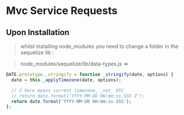 # **Mvc Service Requests**

## **Upon  Installation**

> whilst installing node_modules you need to change a folder in the sequelize lib :

> node_modules/sequelize/lib/data-types.js => 

```javascript
DATE.prototype._stringify = function _stringify(date, options) {
  date = this._applyTimezone(date, options);

  // Z here means current timezone, _not_ UTC
  // return date.format('YYYY-MM-DD HH:mm:ss.SSS Z');
  return date.format('YYYY-MM-DD HH:mm:ss.SSS');
};
```
